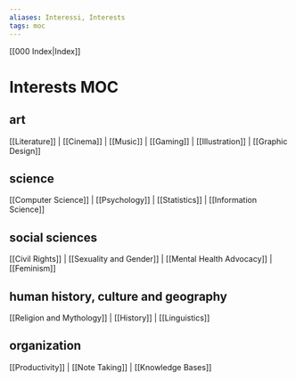 ```yaml
---
aliases: Interessi, Interests
tags: moc
---
```


[[000 Index|Index]]
# Interests MOC

## art
[[Literature]] | [[Cinema]] | [[Music]] | [[Gaming]] | [[Illustration]] | [[Graphic Design]]

## science
[[Computer Science]] | [[Psychology]] | [[Statistics]] | [[Information Science]]

## social sciences

[[Civil Rights]] | [[Sexuality and Gender]] | [[Mental Health Advocacy]] | [[Feminism]]


## human history, culture and geography

[[Religion and Mythology]] | [[History]] | [[Linguistics]]

## organization

[[Productivity]] | [[Note Taking]] | [[Knowledge Bases]]
